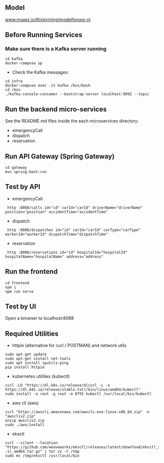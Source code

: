 # 

## Model
www.msaez.io/#/storming/modelforops-nj

## Before Running Services
### Make sure there is a Kafka server running
```
cd kafka
docker-compose up
```
- Check the Kafka messages:
```
cd infra
docker-compose exec -it kafka /bin/bash
cd /bin
./kafka-console-consumer --bootstrap-server localhost:9092 --topic
```

## Run the backend micro-services
See the README.md files inside the each microservices directory:

- emergencyCall
- dispatch
- reservation


## Run API Gateway (Spring Gateway)
```
cd gateway
mvn spring-boot:run
```

## Test by API
- emergencyCall
```
 http :8088/calls id="id" carId="carId" driverName="driverName" position="position" accidentTime="accidentTime" 
```
- dispatch
```
 http :8088/dispatches id="id" carId="carId" carType="carType" workerId="workerId" dispatchTime="dispatchTime" 
```
- reservation
```
 http :8088/reservations id="id" hospitalId="hospitalId" hospitalName="hospitalName" address="address" 
```


## Run the frontend
```
cd frontend
npm i
npm run serve
```

## Test by UI
Open a browser to localhost:8088

## Required Utilities

- httpie (alternative for curl / POSTMAN) and network utils
```
sudo apt-get update
sudo apt-get install net-tools
sudo apt install iputils-ping
pip install httpie
```

- kubernetes utilities (kubectl)
```
curl -LO "https://dl.k8s.io/release/$(curl -L -s https://dl.k8s.io/release/stable.txt)/bin/linux/amd64/kubectl"
sudo install -o root -g root -m 0755 kubectl /usr/local/bin/kubectl
```

- aws cli (aws)
```
curl "https://awscli.amazonaws.com/awscli-exe-linux-x86_64.zip" -o "awscliv2.zip"
unzip awscliv2.zip
sudo ./aws/install
```

- eksctl 
```
curl --silent --location "https://github.com/weaveworks/eksctl/releases/latest/download/eksctl_$(uname -s)_amd64.tar.gz" | tar xz -C /tmp
sudo mv /tmp/eksctl /usr/local/bin
```

